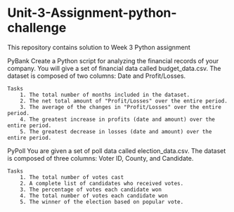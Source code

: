 # Unit-3-Assignment-python-challenge
This repository contains solution to Week 3 Python assignment

PyBank
	Create a Python script for analyzing the financial records of your company. 
	You will give a set of financial data called budget_data.csv. The dataset is composed of two columns: Date and Profit/Losses. 

	Tasks
		1. The total number of months included in the dataset.
		2. The net total amount of "Profit/Losses" over the entire period.
		3. The average of the changes in "Profit/Losses" over the entire period.
		4. The greatest increase in profits (date and amount) over the entire period.
		5. The greatest decrease in losses (date and amount) over the entire period.

PyPoll
	You are given a set of poll data called election_data.csv.
	The dataset is composed of three columns: Voter ID, County, and Candidate.
	
	Tasks
		1. The total number of votes cast
		2. A complete list of candidates who received votes.
		3. The percentage of votes each candidate won
		4. The total number of votes each candidate won
		5. The winner of the election based on popular vote.